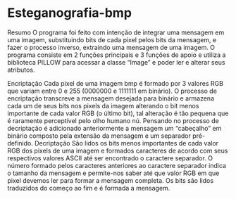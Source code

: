 # Esteganografia-bmp
Resumo
	O programa foi feito com intenção de integrar uma mensagem em uma imagem, substituindo bits de cada pixel pelos bits da mensagem, e fazer o processo inverso, extraindo uma mensagem de uma imagem. O programa consiste em 2 funções principais e 3 funções de apoio e utiliza a biblioteca PILLOW para acessar a classe “Image” e poder ler e alterar seus atributos.

Encriptação
	Cada pixel de uma imagem bmp é formado por 3 valores RGB que variam entre 0 e 255 (0000000 e 1111111 em binário). O processo de encriptação transcreve a mensagem desejada para binário e armazena cada um de seus bits nos pixels da imagem alterando o bit menos importante de cada valor RGB (o último bit), tal alteração é tão pequena que é raramente perceptível pelo olho humano nú. Pensando no processo de decriptação é adicionado anteriormente a mensagem um “cabeçalho” em binário composto pela extensão da mensagem e um separador pré-definido.
Decriptação
	São lidos os bits menos importantes de cada valor RGB dos pixels de uma imagem e formados caracteres de acordo com seus respectivos valores ASCII até ser encontrado o caractere separador. O número formado pelos caracteres anteriores ao caractere separador indica o tamanho da mensagem e permite-nos saber até que valor RGB em que pixel devemos ler para formar a mensagem completa. Os bits são lidos traduzidos do começo ao fim e é formada a mensagem. 
